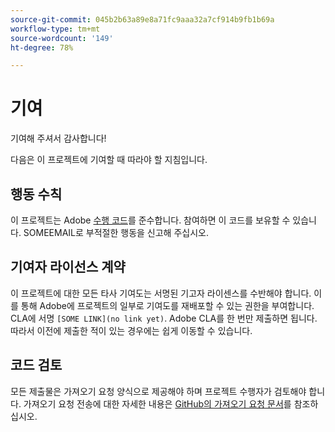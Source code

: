 ```yaml
---
source-git-commit: 045b2b63a89e8a71fc9aaa32a7cf914b9fb1b69a
workflow-type: tm+mt
source-wordcount: '149'
ht-degree: 78%

---
```

# 기여

기여해 주셔서 감사합니다!

다음은 이 프로젝트에 기여할 때 따라야 할 지침입니다.

## 행동 수칙

이 프로젝트는 Adobe [수행 코드](https://git.corp.adobe.com/OpenSourceAdvisoryBoard/starter-repo/blob/master/CODE_OF_CONDUCT.md)를 준수합니다. 참여하면 이 코드를 보유할 수 있습니다. SOMEEMAIL로 부적절한 행동을 신고해 주십시오.

## 기여자 라이선스 계약

이 프로젝트에 대한 모든 타사 기여도는 서명된 기고자 라이센스를 수반해야 합니다. 이를 통해 Adobe에 프로젝트의 일부로 기여도를 재배포할 수 있는 권한을 부여합니다. CLA에 서명 `[SOME LINK](no link yet)`. Adobe CLA를 한 번만 제출하면 됩니다. 따라서 이전에 제출한 적이 있는 경우에는 쉽게 이동할 수 있습니다.

## 코드 검토

모든 제출물은 가져오기 요청 양식으로 제공해야 하며 프로젝트 수행자가 검토해야 합니다. 가져오기 요청 전송에 대한 자세한 내용은 [GitHub의 가져오기 요청 문서](https://help.github.com/articles/about-pull-requests/)를 참조하십시오.
